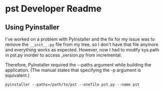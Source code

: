 # pst Developer Readme

## Using Pyinstaller

I've worked on a problem with PyInstaller and the fix for my issue was to remove the `__init__.py` file from my tree, 
so I don't have that file anymore and everything works as expected. However, now I had to modify sys.path in pst.py inorder to access
_version.py from incremental.

Therefore, PyInstaller required the --paths argument while building the application. (The manual states that specifying the -p argument 
is equivalent.)

`pyinstaller --paths=/path/to/pst --onefile pst.py --name pst`   


